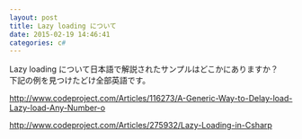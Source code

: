 ```yaml
---
layout: post
title: Lazy loading について
date: 2015-02-19 14:46:41
categories: c#
---
```

<p>Lazy loading について日本語で解説されたサンプルはどこかにありますか？<br>
下記の例を見つけたどけ全部英語です。</p>

<p><a href="http://www.codeproject.com/Articles/116273/A-Generic-Way-to-Delay-load-Lazy-load-Any-Number-o" rel="nofollow">http://www.codeproject.com/Articles/116273/A-Generic-Way-to-Delay-load-Lazy-load-Any-Number-o</a></p>

<p><a href="http://www.codeproject.com/Articles/275932/Lazy-Loading-in-Csharp" rel="nofollow">http://www.codeproject.com/Articles/275932/Lazy-Loading-in-Csharp</a></p>
